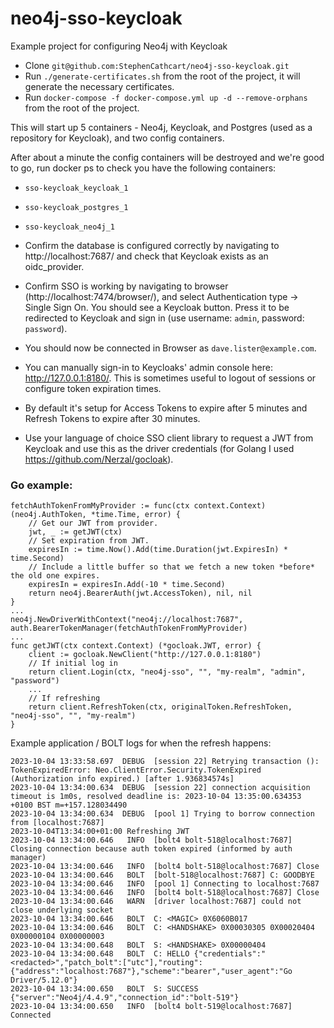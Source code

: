 # neo4j-sso-keycloak
Example project for configuring Neo4j with Keycloak

- Clone `git@github.com:StephenCathcart/neo4j-sso-keycloak.git`
- Run `./generate-certificates.sh` from the root of the project, it will generate the necessary certificates.
- Run `docker-compose -f docker-compose.yml up -d --remove-orphans` from the root of the project.

This will start up 5 containers - Neo4j, Keycloak, and Postgres (used as a repository for Keycloak), and two config containers.

After about a minute the config containers will be destroyed and we're good to go, run docker ps to check you have the following containers:
- `sso-keycloak_keycloak_1`
- `sso-keycloak_postgres_1`
- `sso-keycloak_neo4j_1`

- Confirm the database is configured correctly by navigating to http://localhost:7687/ and check that Keycloak exists as an oidc_provider.

- Confirm SSO is working by navigating to browser (http://localhost:7474/browser/), and select Authentication type -> Single Sign On. You should see a Keycloak button. Press it to be redirected to Keycloak and sign in (use username: `admin`, password: `password`).

- You should now be connected in Browser as `dave.lister@example.com`.

- You can manually sign-in to Keycloaks' admin console here: http://127.0.0.1:8180/. This is sometimes useful to logout of sessions or configure token expiration times.

- By default it's setup for Access Tokens to expire after 5 minutes and Refresh Tokens to expire after 30 minutes.

- Use your language of choice SSO client library to request a JWT from Keycloak and use this as the driver credentials (for Golang I used https://github.com/Nerzal/gocloak).

### Go example:
```
fetchAuthTokenFromMyProvider := func(ctx context.Context) (neo4j.AuthToken, *time.Time, error) {
    // Get our JWT from provider.
    jwt, _ := getJWT(ctx)
    // Set expiration from JWT.
    expiresIn := time.Now().Add(time.Duration(jwt.ExpiresIn) * time.Second)
	// Include a little buffer so that we fetch a new token *before* the old one expires.
	expiresIn = expiresIn.Add(-10 * time.Second)
    return neo4j.BearerAuth(jwt.AccessToken), nil, nil
}
...
neo4j.NewDriverWithContext("neo4j://localhost:7687", auth.BearerTokenManager(fetchAuthTokenFromMyProvider)
...
func getJWT(ctx context.Context) (*gocloak.JWT, error) {
	client := gocloak.NewClient("http://127.0.0.1:8180")
    // If initial log in
	return client.Login(ctx, "neo4j-sso", "", "my-realm", "admin", "password")
    ...
    // If refreshing
    return client.RefreshToken(ctx, originalToken.RefreshToken, "neo4j-sso", "", "my-realm")
}
```

Example application / BOLT logs for when the refresh happens:

```
2023-10-04 13:33:58.697  DEBUG  [session 22] Retrying transaction (): TokenExpiredError: Neo.ClientError.Security.TokenExpired (Authorization info expired.) [after 1.936834574s]
2023-10-04 13:34:00.634  DEBUG  [session 22] connection acquisition timeout is 1m0s, resolved deadline is: 2023-10-04 13:35:00.634353 +0100 BST m=+157.128034490
2023-10-04 13:34:00.634  DEBUG  [pool 1] Trying to borrow connection from [localhost:7687]
2023-10-04T13:34:00+01:00 Refreshing JWT
2023-10-04 13:34:00.646   INFO  [bolt4 bolt-518@localhost:7687] Closing connection because auth token expired (informed by auth manager)
2023-10-04 13:34:00.646   INFO  [bolt4 bolt-518@localhost:7687] Close
2023-10-04 13:34:00.646   BOLT  [bolt-518@localhost:7687] C: GOODBYE
2023-10-04 13:34:00.646   INFO  [pool 1] Connecting to localhost:7687
2023-10-04 13:34:00.646   INFO  [bolt4 bolt-518@localhost:7687] Close
2023-10-04 13:34:00.646   WARN  [driver localhost:7687] could not close underlying socket
2023-10-04 13:34:00.646   BOLT  C: <MAGIC> 0X6060B017
2023-10-04 13:34:00.646   BOLT  C: <HANDSHAKE> 0X00030305 0X00020404 0X00000104 0X00000003
2023-10-04 13:34:00.648   BOLT  S: <HANDSHAKE> 0X00000404
2023-10-04 13:34:00.648   BOLT  C: HELLO {"credentials":"<redacted>","patch_bolt":["utc"],"routing":{"address":"localhost:7687"},"scheme":"bearer","user_agent":"Go Driver/5.12.0"}
2023-10-04 13:34:00.650   BOLT  S: SUCCESS {"server":"Neo4j/4.4.9","connection_id":"bolt-519"}
2023-10-04 13:34:00.650   INFO  [bolt4 bolt-519@localhost:7687] Connected
```
